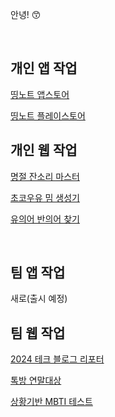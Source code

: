 안녕! 😙

<br>

## 개인 앱 작업

[띵노트 앱스토어](https://apps.apple.com/kr/app/%EB%9D%B5%EB%85%B8%ED%8A%B8/id6738901784)

[띵노트 플레이스토어](https://play.google.com/store/apps/details?id=com.daco.ttingnote&pcampaignid=web_share)

## 개인 웹 작업

[명절 잔소리 마스터](https://holiday-jansori.vercel.app/)

[초코우유 밈 생성기](https://choco-milk-meme.vercel.app/)

[유의어 반의어 찾기](https://synoanto.vercel.app/)

<br>

## 팀 앱 작업

새로(출시 예정)

## 팀 웹 작업

[2024 테크 블로그 리포터](https://tebly.kr)

[톡방 연말대상](https://yearend.kr)

[상황기반 MBTI 테스트](https://clova-mbti.kro.kr/)
